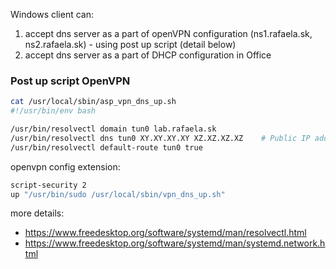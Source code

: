 Windows client can:
1. accept dns server as a part of openVPN configuration (ns1.rafaela.sk, ns2.rafaela.sk) - using post up script (detail below)
2. accept dns server as a part of DHCP configuration in Office


### Post up script OpenVPN
```bash
cat /usr/local/sbin/asp_vpn_dns_up.sh
#!/usr/bin/env bash

/usr/bin/resolvectl domain tun0 lab.rafaela.sk
/usr/bin/resolvectl dns tun0 XY.XY.XY.XY XZ.XZ.XZ.XZ    # Public IP address of ns1 and ns2
/usr/bin/resolvectl default-route tun0 true
```

openvpn config extension:
```bash
script-security 2
up "/usr/bin/sudo /usr/local/sbin/vpn_dns_up.sh"
```

more details:
- https://www.freedesktop.org/software/systemd/man/resolvectl.html
- https://www.freedesktop.org/software/systemd/man/systemd.network.html
